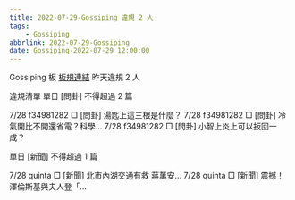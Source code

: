 ```yaml
---
title: 2022-07-29-Gossiping 違規 2 人
tags:
    - Gossiping
abbrlink: 2022-07-29-Gossiping
date: Gossiping-2022-07-29 12:00:00
---
```

Gossiping 板 [板規連結](https://www.ptt.cc/bbs/Gossiping/M.1637425085.A.07D.html)
昨天違規 2 人
<!-- more -->

違規清單
單日 [問卦] 不得超過 2 篇

7/28 f34981282 □ [問卦] 湯匙上這三根是什麼？
7/28 f34981282 □ [問卦] 冷氣開比不開還省電？科學…
7/28 f34981282 □ [問卦] 小智上炎上可以扳回一成？

單日 [新聞] 不得超過 1 篇

7/28 quinta □ [新聞] 北市內湖交通有救 蔣萬安…
7/28 quinta □ [新聞] 震撼！澤倫斯基與夫人登「…